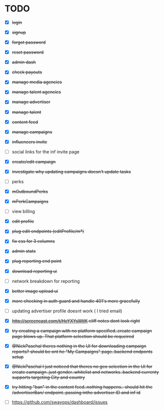 # TODO

- [X] ~~login~~
- [X] ~~signup~~
- [X] ~~forgot password~~
- [X] ~~reset password~~
- [X] ~~admin dash~~
- [X] ~~check payouts~~
- [X] ~~manage media agencies~~
- [X] ~~manage talent agencies~~
- [X] ~~manage advertiser~~
- [X] ~~manage talent~~
- [X] ~~content feed~~
- [X] ~~manage campaigns~~
- [X] ~~influencers invite~~
- [ ] social links for the inf invite page
- [X] ~~create/edit campaign~~
- [X] ~~investigate why updating campaigns doesn't update tasks~~
- [ ] perks
- [X] ~~mOutboundPerks~~
- [X] ~~mPerkCampaigns~~
- [ ] view billing
- [X] ~~edit profile~~
- [X] ~~plug edit endpoints (editProfile/m*)~~
- [X] ~~fix css for 3 columns~~
- [X] ~~admin stats~~
- [X] ~~plug reporting end point~~
- [X] ~~download reporting ui~~
- [ ] network breakdown for reporting
- [X] ~~better image upload ui~~
- [X] ~~more checking in auth guard and handle 401's more gracefully~~


- [ ] updating advertiser profile doesnt work ( I tried email)
- [X] ~~http://screencast.com/t/HeYXYsWtIK cliff notes dont look right~~
- [X] ~~try creating a campaign with no platform specified..create campaign page blows up. That platform selection should be requeired~~
- [X] ~~@NickPaschal theres nothing in the UI for downloading campaign reports? should be ont he "My Campaigns" page..backend endponts setup~~
- [X] ~~@NickPaschal I just noticed that theres no geo selection in the UI for create campaign..just gender..whitelist and networks..backend currenty supports targeting City and country~~
- [X] ~~try hitting "ban" in the content feed..nothing happens.. should hit the /advertiserBan/ endpoint..passing inthe advertiser ID and inf id~~

- [ ] https://github.com/swayops/dashboard/issues
